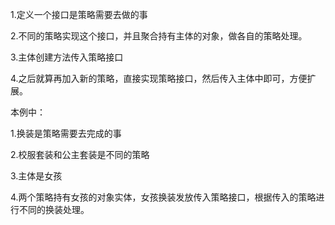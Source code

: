 1.定义一个接口是策略需要去做的事

2.不同的策略实现这个接口，并且聚合持有主体的对象，做各自的策略处理。

3.主体创建方法传入策略接口

4.之后就算再加入新的策略，直接实现策略接口，然后传入主体中即可，方便扩展。


本例中：

1.换装是策略需要去完成的事

2.校服套装和公主套装是不同的策略

3.主体是女孩

4.两个策略持有女孩的对象实体，女孩换装发放传入策略接口，根据传入的策略进行不同的换装处理。